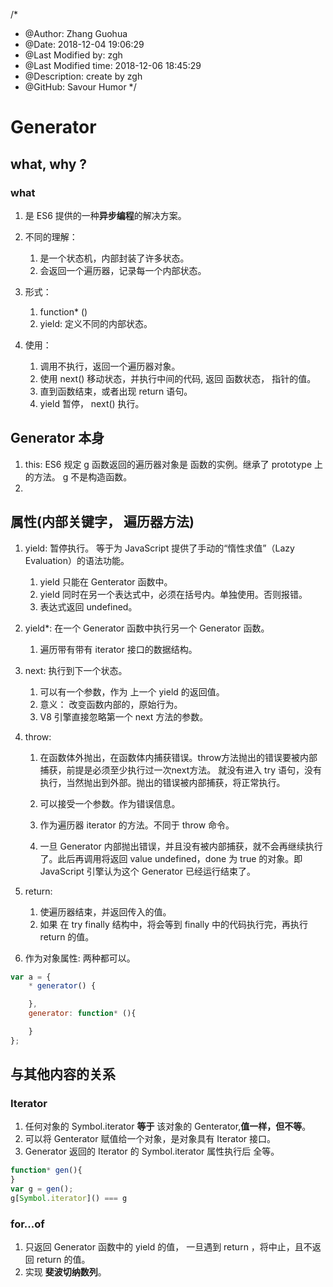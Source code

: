 /*
* @Author: Zhang Guohua
* @Date:   2018-12-04 19:06:29
* @Last Modified by:   zgh
* @Last Modified time: 2018-12-06 18:45:29
* @Description: create by zgh
* @GitHub: Savour Humor
*/
# Generator 

## what, why ?
### what
1. 是 ES6 提供的一种**异步编程**的解决方案。

2. 不同的理解：
    1. 是一个状态机，内部封装了许多状态。
    2. 会返回一个遍历器，记录每一个内部状态。

3. 形式：
    1. function* ()
    2. yield: 定义不同的内部状态。

4. 使用：
    1. 调用不执行，返回一个遍历器对象。
    2. 使用 next() 移动状态，并执行中间的代码, 返回 函数状态， 指针的值。
    3. 直到函数结束，或者出现 return 语句。
    4. yield 暂停， next() 执行。

## Generator 本身
1. this: ES6 规定 g 函数返回的遍历器对象是 函数的实例。继承了 prototype 上的方法。 g 不是构造函数。
2. 

## 属性(内部关键字， 遍历器方法)
1. yield: 暂停执行。 等于为 JavaScript 提供了手动的“惰性求值”（Lazy Evaluation）的语法功能。
    1. yield 只能在 Genterator 函数中。
    2. yield 同时在另一个表达式中，必须在括号内。单独使用。否则报错。
    3. 表达式返回 undefined。
    
1. yield*: 在一个 Generator 函数中执行另一个 Generator 函数。
    1. 遍历带有带有 iterator 接口的数据结构。

2. next: 执行到下一个状态。
    1. 可以有一个参数，作为 上一个 yield 的返回值。
    2. 意义： 改变函数内部的，原始行为。
    3. V8 引擎直接忽略第一个 next 方法的参数。

3. throw: 
    1. 在函数体外抛出，在函数体内捕获错误。throw方法抛出的错误要被内部捕获，前提是必须至少执行过一次next方法。 就没有进入 try 语句，没有执行，当然抛出到外部。抛出的错误被内部捕获，将正常执行。
    
    2. 可以接受一个参数。作为错误信息。
    3. 作为遍历器 iterator 的方法。不同于 throw 命令。
    4. 一旦 Generator 内部抛出错误，并且没有被内部捕获，就不会再继续执行了。此后再调用将返回 value undefined，done 为 true 的对象。即 JavaScript 引擎认为这个 Generator 已经运行结束了。
4. return:
    1. 使遍历器结束，并返回传入的值。 
    2. 如果 在 try finally 结构中，将会等到 finally 中的代码执行完，再执行return 的值。

5. 作为对象属性: 两种都可以。
```js
var a = {
    * generator() {

    },
    generator: function* (){

    }
};
```

## 与其他内容的关系

### Iterator
1. 任何对象的 Symbol.iterator **等于** 该对象的 Genterator,**值一样，但不等**。
2. 可以将 Genterator 赋值给一个对象，是对象具有 Iterator 接口。
3. Generator 返回的 Iterator 的 Symbol.iterator 属性执行后 全等。
```js
function* gen(){
}
var g = gen();
g[Symbol.iterator]() === g
```

### for...of
1. 只返回 Generator 函数中的 yield 的值， 一旦遇到 return ，将中止，且不返回 return 的值。
2. 实现 **斐波切纳数列**。

